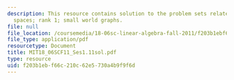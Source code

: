 ```yaml
---
description: This resource contains solution to the problem sets related to matrix
  spaces; rank 1; small world graphs.
file: null
file_location: /coursemedia/18-06sc-linear-algebra-fall-2011/f203b1ebf66c210c62e5730a4b9f9f6d_MIT18_06SCF11_Ses1.11sol.pdf
file_type: application/pdf
resourcetype: Document
title: MIT18_06SCF11_Ses1.11sol.pdf
type: resource
uid: f203b1eb-f66c-210c-62e5-730a4b9f9f6d
---
```

